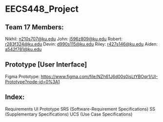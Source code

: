 # EECS448_Project

## Team 17 Members:
Nikhil: n210s707@ku.edu
John: j596z809@ku.edu 
Robert: r283f324@ku.edu 
Devin: d990s115@ku.edu 
Riley: r427s146@ku.edu
Aiden: a542f781@ku.edu 

## Prototype [User Interface]
Figma Prototype: https://www.figma.com/file/NZh61J6d00s0isLtYBOqr1/UI-Prototype?node-id=0%3A1

## Index: 
  Requirements
    UI Prototype
    SRS (Software-Requirement Specifications)
    SS (Supplementary Specifications)
    UCS (Use Case Specifications)
